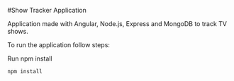 #Show Tracker Application

Application made with Angular, Node.js, Express and MongoDB to track TV shows.

To run the application follow steps:

Run npm install
	
	npm install
	
